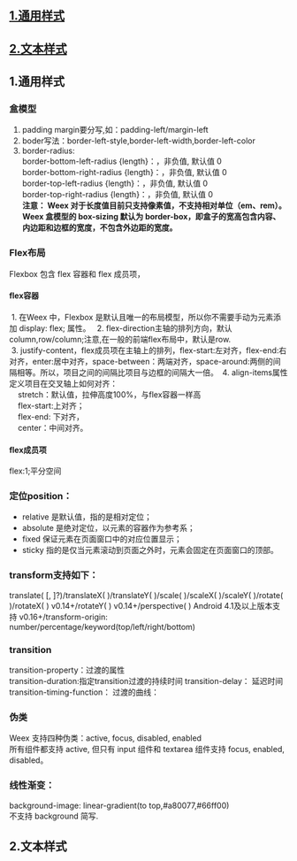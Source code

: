 
## [1.通用样式](#1)
## [2.文本样式](#2)
## <h2 id="1">1.通用样式</h2>
### 盒模型
  1. padding margin要分写,如：padding-left/margin-left   
  2. boder写法：border-left-style,border-left-width,border-left-color  
  3. border-radius:  
      border-bottom-left-radius {length}：，非负值, 默认值 0  
      border-bottom-right-radius {length}：，非负值, 默认值 0   
      border-top-left-radius {length}：，非负值, 默认值 0   
      border-top-right-radius {length}：，非负值, 默认值 0   
  **注意： Weex 对于长度值目前只支持像素值，不支持相对单位（em、rem）。    
        Weex 盒模型的 box-sizing 默认为 border-box，即盒子的宽高包含内容、内边距和边框的宽度，不包含外边距的宽度。**
### Flex布局  
  Flexbox 包含 flex 容器和 flex 成员项，
#### flex容器    
  1. 在Weex 中，Flexbox 是默认且唯一的布局模型，所以你不需要手动为元素添加 display: flex; 属性。   
  2. flex-direction主轴的排列方向，默认column,row/column;注意,在一般的前端flex布局中，默认是row.  
  3. justify-content，flex成员项在主轴上的排列，flex-start:左对齐，flex-end:右对齐，enter:居中对齐，space-between：两端对齐，space-around:两侧的间隔相等。所以，项目之间的间隔比项目与边框的间隔大一倍。
  4. align-items属性定义项目在交叉轴上如何对齐：  
     stretch：默认值，拉伸高度100%，与flex容器一样高  
     flex-start:上对齐；  
     flex-end: 下对齐，  
     center：中间对齐。
#### flex成员项  
  flex:1;平分空间
### 定位position：
  - relative 是默认值，指的是相对定位；
  - absolute 是绝对定位，以元素的容器作为参考系；
  - fixed 保证元素在页面窗口中的对应位置显示；
  - sticky 指的是仅当元素滚动到页面之外时，元素会固定在页面窗口的顶部。
### transform支持如下：
  translate( [, ]?)/translateX( )/translateY( )/scale( )/scaleX( )/scaleY( )/rotate( )/rotateX( ) v0.14+/rotateY( ) v0.14+/perspective( ) Android 4.1及以上版本支持 v0.16+/transform-origin: number/percentage/keyword(top/left/right/bottom)
### transition 
  transition-property：过渡的属性  
  transition-duration:指定transition过渡的持续时间 
  transition-delay： 延迟时间  
  transition-timing-function： 过渡的曲线：
### 伪类   
  Weex 支持四种伪类：active, focus, disabled, enabled    
  所有组件都支持 active, 但只有 input 组件和 textarea 组件支持 focus, enabled, disabled。
### 线性渐变：  
  background-image: linear-gradient(to top,#a80077,#66ff00)   
  不支持 background 简写.
## <h2 id="2">2.文本样式</h2>
